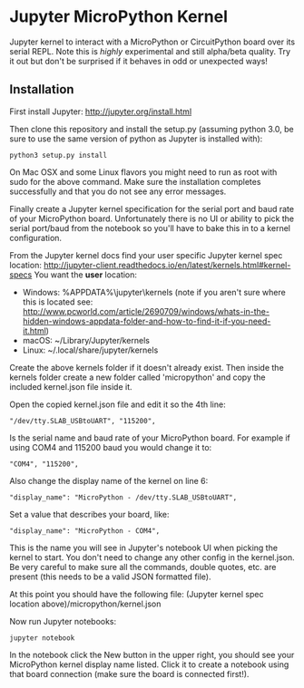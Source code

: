 # Jupyter MicroPython Kernel

Jupyter kernel to interact with a MicroPython or CircuitPython board over its serial REPL.  Note this is _highly_ experimental and still alpha/beta quality.  Try it out but don't be surprised if it behaves in odd or unexpected ways!

## Installation

First install Jupyter: http://jupyter.org/install.html

Then clone this repository and install the setup.py (assuming python 3.0, be
sure to use the same version of python as Jupyter is installed with):

    python3 setup.py install

On Mac OSX and some Linux flavors you might need to run as root with sudo for
the above command.  Make sure the installation completes successfully and that
you do not see any error messages.

Finally create a Jupyter kernel specification for the serial port and baud rate
of your MicroPython board.  Unfortunately there is no UI or ability to pick the
serial port/baud from the notebook so you'll have to bake this in to a kernel
configuration.

From the Jupyter kernel docs find your user specific Jupyter kernel spec location: http://jupyter-client.readthedocs.io/en/latest/kernels.html#kernel-specs  You want the **user** location:

*   Windows: %APPDATA%\jupyter\kernels (note if you aren't sure where this is located see: http://www.pcworld.com/article/2690709/windows/whats-in-the-hidden-windows-appdata-folder-and-how-to-find-it-if-you-need-it.html)
*   macOS: ~/Library/Jupyter/kernels
*   Linux: ~/.local/share/jupyter/kernels

Create the above kernels folder if it doesn't already exist. Then inside the
kernels folder create a new folder called 'micropython' and copy the included
kernel.json file inside it.

Open the copied kernel.json file and edit it so the 4th line:

    "/dev/tty.SLAB_USBtoUART", "115200",

Is the serial name and baud rate of your MicroPython board.  For example if using COM4 and 115200 baud you would change it to:

    "COM4", "115200",

Also change the display name of the kernel on line 6:

    "display_name": "MicroPython - /dev/tty.SLAB_USBtoUART",

Set a value that describes your board, like:

    "display_name": "MicroPython - COM4",

This is the name you will see in Jupyter's notebook UI when picking the kernel
to start.  You don't need to change any other config in the kernel.json.  Be
very careful to make sure all the commands, double quotes, etc. are present
(this needs to be a valid JSON formatted file).

At this point you should have the following file: (Jupyter kernel spec location above)/micropython/kernel.json

Now run Jupyter notebooks:

    jupyter notebook

In the notebook click the New button in the upper right, you should see your
MicroPython kernel display name listed.  Click it to create a notebook using
that board connection (make sure the board is connected first!).
